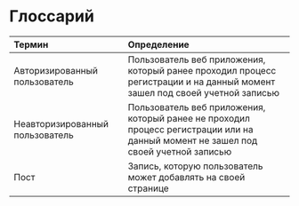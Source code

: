 # Глоссарий
| Термин | Определение |
|:--|:--|
| Авторизированный пользователь | Пользователь веб приложения, который ранее проходил процесс регистрации и на данный момент зашел под своей учетной записью |
| Неавторизированный пользователь | Пользователь веб приложения, который ранее не проходил процесс регистрации  или  на данный момент  не зашел под своей учетной записью |
| Пост | Запись, которую пользователь может добавлять на своей странице |
